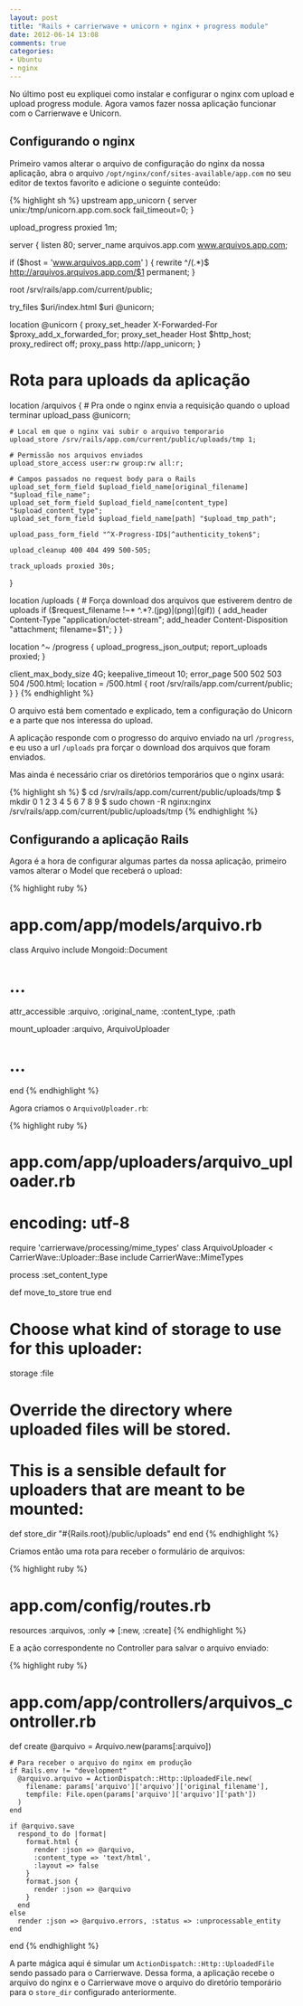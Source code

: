 ```yaml
---
layout: post
title: "Rails + carrierwave + unicorn + nginx + progress module"
date: 2012-06-14 13:08
comments: true
categories:
- Ubuntu
- nginx
---
```


No último post eu expliquei como instalar e configurar o nginx com upload e upload progress module. Agora vamos fazer nossa aplicação funcionar com o Carrierwave e Unicorn.

## Configurando o nginx
Primeiro vamos alterar o arquivo de configuração do nginx da nossa aplicação, abra o arquivo `/opt/nginx/conf/sites-available/app.com` no seu editor de textos favorito e adicione o seguinte conteúdo:

{% highlight sh %}
upstream app_unicorn {
  server unix:/tmp/unicorn.app.com.sock fail_timeout=0;
}

upload_progress proxied 1m;

server {
  listen 80;
  server_name arquivos.app.com www.arquivos.app.com;

  if ($host = 'www.arquivos.app.com' ) {
    rewrite  ^/(.*)$  http://arquivos.arquivos.app.com/$1  permanent;
  }

  root /srv/rails/app.com/current/public;

  try_files $uri/index.html $uri @unicorn;

  location @unicorn {
    proxy_set_header X-Forwarded-For $proxy_add_x_forwarded_for;
    proxy_set_header Host $http_host;
    proxy_redirect off;
    proxy_pass http://app_unicorn;
  }

  # Rota para uploads da aplicação
  location /arquivos {
    # Pra onde o nginx envia a requisição quando o upload terminar
    upload_pass @unicorn;

    # Local em que o nginx vai subir o arquivo temporario
    upload_store /srv/rails/app.com/current/public/uploads/tmp 1;

    # Permissão nos arquivos enviados
    upload_store_access user:rw group:rw all:r;

    # Campos passados no request body para o Rails
    upload_set_form_field $upload_field_name[original_filename] "$upload_file_name";
    upload_set_form_field $upload_field_name[content_type] "$upload_content_type";
    upload_set_form_field $upload_field_name[path] "$upload_tmp_path";

    upload_pass_form_field "^X-Progress-ID$|^authenticity_token$";

    upload_cleanup 400 404 499 500-505;

    track_uploads proxied 30s;
  }

  location /uploads {
    # Força download dos arquivos que estiverem dentro de uploads
    if ($request_filename !~* ^.*?\.(jpg)|(png)|(gif)) {
      add_header Content-Type "application/octet-stream";
      add_header Content-Disposition "attachment; filename=$1";
    }
  }

  location ^~ /progress {
    upload_progress_json_output;
    report_uploads proxied;
  }

  client_max_body_size 4G;
  keepalive_timeout 10;
  error_page 500 502 503 504 /500.html;
  location = /500.html {
    root /srv/rails/app.com/current/public;
  }
}
{% endhighlight %}

O arquivo está bem comentado e explicado, tem a configuração do Unicorn e a parte que nos interessa do upload.

A aplicação responde com o progresso do arquivo enviado na url `/progress`, e eu uso a url `/uploads` pra forçar o download dos arquivos que foram enviados.

Mas ainda é necessário criar os diretórios temporários que o nginx usará:

{% highlight sh %}
$ cd /srv/rails/app.com/current/public/uploads/tmp
$ mkdir 0 1 2 3 4 5 6 7 8 9
$ sudo chown -R nginx:nginx /srv/rails/app.com/current/public/uploads/tmp
{% endhighlight %}

## Configurando a aplicação Rails

Agora é a hora de configurar algumas partes da nossa aplicação, primeiro vamos alterar o Model que receberá o upload:

{% highlight ruby %}
# app.com/app/models/arquivo.rb
class Arquivo
  include Mongoid::Document
  # ...

  attr_accessible :arquivo, :original_name, :content_type, :path

  mount_uploader :arquivo, ArquivoUploader

  # ...
end
{% endhighlight %}

Agora criamos o `ArquivoUploader.rb`:

{% highlight ruby %}
# app.com/app/uploaders/arquivo_uploader.rb
# encoding: utf-8
require 'carrierwave/processing/mime_types'
class ArquivoUploader < CarrierWave::Uploader::Base
  include CarrierWave::MimeTypes

  process :set_content_type

  def move_to_store
    true
  end

  # Choose what kind of storage to use for this uploader:
  storage :file

  # Override the directory where uploaded files will be stored.
  # This is a sensible default for uploaders that are meant to be mounted:
  def store_dir
    "#{Rails.root}/public/uploads"
  end
end
{% endhighlight %}

Criamos então uma rota para receber o formulário de arquivos:

{% highlight ruby %}
# app.com/config/routes.rb
resources :arquivos, :only => [:new, :create]
{% endhighlight %}

E a ação correspondente no Controller para salvar o arquivo enviado:

{% highlight ruby %}
# app.com/app/controllers/arquivos_controller.rb
  def create
    @arquivo = Arquivo.new(params[:arquivo])

    # Para receber o arquivo do nginx em produção
    if Rails.env != "development"
      @arquivo.arquivo = ActionDispatch::Http::UploadedFile.new(
        filename: params['arquivo']['arquivo']['original_filename'],
        tempfile: File.open(params['arquivo']['arquivo']['path'])
      )
    end

    if @arquivo.save
      respond_to do |format|
        format.html {
          render :json => @arquivo,
          :content_type => 'text/html',
          :layout => false
        }
        format.json {
          render :json => @arquivo
        }
      end
    else
      render :json => @arquivo.errors, :status => :unprocessable_entity
    end
  end
{% endhighlight %}

A parte mágica aqui é simular um `ActionDispatch::Http::UploadedFile` sendo passado para o Carrierwave. Dessa forma, a aplicação recebe o arquivo do nginx e o Carrierwave move o arquivo do diretório temporário para o `store_dir` configurado anteriormente.

